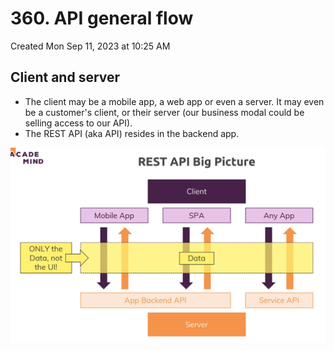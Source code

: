 # 360. API general flow
Created Mon Sep 11, 2023 at 10:25 AM

## Client and server
- The client may be a mobile app, a web app or even a server. It may even be a customer's client, or their server (our business modal could be selling access to our API).
- The REST API (aka API) resides in the backend app.

![](/assets/360_API_general_flow-image-1.png)